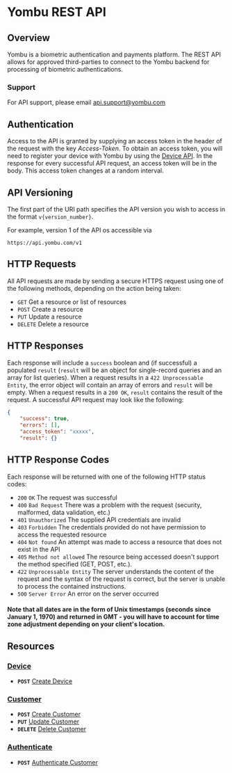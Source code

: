 # Yombu REST API

## Overview
Yombu is a biometric authentication and payments platform. The REST API allows for approved third-parties to connect to the Yombu backend for processing of biometric authentications.

### Support
For API support, please email api.support@yombu.com

## Authentication
Access to the API is granted by supplying an access token in the header of the request with the key *Access-Token*. To obtain an access token, you will need to register your device with Yombu by using the [Device API](/device). In the response for every successful API request, an access token will be in the body. This access token changes at a random interval.

## API Versioning
The first part of the URI path specifies the API version you wish to access in the format `v{version_number}`.

For example, version 1 of the API os accessible via 

```no-highlight
https://api.yombu.com/v1
```

## HTTP Requests
All API requests are made by sending a secure HTTPS request using one of the following methods, depending on the action being taken:

* `GET` Get a resource or list of resources
* `POST` Create a resource
* `PUT` Update a resource
* `DELETE` Delete a resource

## HTTP Responses
Each response will include a `success` boolean and (if successful) a populated `result` (`result` will be an object for single-record queries and an array for list queries). When a request results in a `422 Unprocessable Entity`, the error object will contain an array of errors and `result` will be empty. When a request results in a `200 OK`, `result` contains the result of the request. A successful API request may look like the following:
```json
{
    "success": true,
    "errors": [],
    "access_token": "xxxxx",
    "result": {}
```

## HTTP Response Codes
Each response will be returned with one of the following HTTP status codes:

* `200` `OK` The request was successful
* `400` `Bad Request` There was a problem with the request (security, malformed, data validation, etc.)
* `401` `Unauthorized` The supplied API credentials are invalid
* `403` `Forbidden` The credentials provided do not have permission to access the requested resource
* `404` `Not found` An attempt was made to access a resource that does not exist in the API
* `405` `Method not allowed` The resource being accessed doesn't support the method specified (GET, POST, etc.).
* `422` `Unprocessable Entity` The server understands the content of the request and the syntax of the request is correct, but the server is unable to process the contained instructions.
* `500` `Server Error` An error on the server occurred

#### Note that all dates are in the form of Unix timestamps (seconds since January 1, 1970) and returned in GMT - you will have to account for time zone adjustment depending on your client's location.

## Resources

### [Device][]
- **<code>POST</code>** [Create Device](/device/POST.md)

### [Customer][]
- **<code>POST</code>** [Create Customer](/customer/POST.md)
- **<code>PUT</code>** [Update Customer](/customer/PUT.md)
- **<code>DELETE</code>** [Delete Customer](/customer/DELETE.md)

### [Authenticate][]
- **<code>POST</code>** [Authenticate Customer](/authenticate/POST.md)

[Device]: /device/
[Customer]: /customer/
[Authenticate]: /authenticate/
[Error Codes]: /error_codes.md
